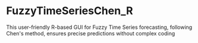 # FuzzyTimeSeriesChen_R
This user-friendly R-based GUI for Fuzzy Time Series forecasting, following Chen's method, ensures precise predictions without complex coding
